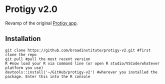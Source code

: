 # Protigy v2.0

Revamp of the original [Protigy app](https://github.com/broadinstitute/protigy).

## Installation
```
git clone https://github.com/broadinstitute/protigy-v2.git #first clone the repo
git pull #pull the most recent version
R #now load your R via command line (or open R studio/VSCode/whatever platform you use)
devtools::install('~/GitHub/protigy-v2') #wherever you installed the package. Enter this into the R console
```
